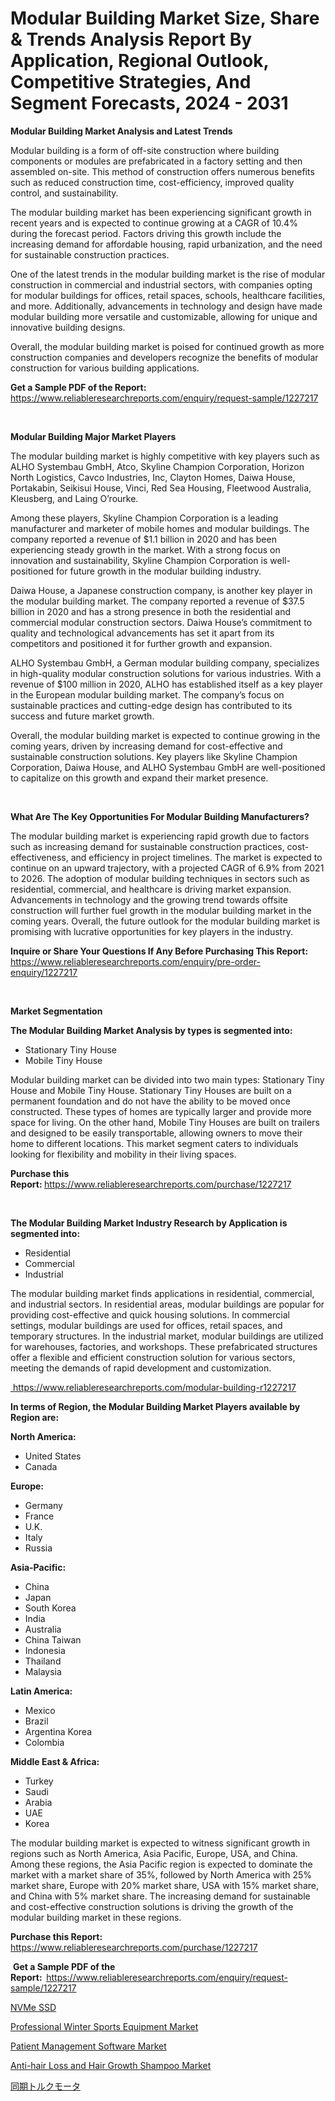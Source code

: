 <p><h1>Modular Building Market Size, Share & Trends Analysis Report By Application, Regional Outlook, Competitive Strategies, And Segment Forecasts, 2024 - 2031</h1></p><p><strong>Modular Building Market Analysis and Latest Trends</strong></p>
<p><p>Modular building is a form of off-site construction where building components or modules are prefabricated in a factory setting and then assembled on-site. This method of construction offers numerous benefits such as reduced construction time, cost-efficiency, improved quality control, and sustainability.</p><p>The modular building market has been experiencing significant growth in recent years and is expected to continue growing at a CAGR of 10.4% during the forecast period. Factors driving this growth include the increasing demand for affordable housing, rapid urbanization, and the need for sustainable construction practices.</p><p>One of the latest trends in the modular building market is the rise of modular construction in commercial and industrial sectors, with companies opting for modular buildings for offices, retail spaces, schools, healthcare facilities, and more. Additionally, advancements in technology and design have made modular building more versatile and customizable, allowing for unique and innovative building designs.</p><p>Overall, the modular building market is poised for continued growth as more construction companies and developers recognize the benefits of modular construction for various building applications.</p></p>
<p><strong>Get a Sample PDF of the Report:&nbsp;</strong> <a href="https://www.reliableresearchreports.com/enquiry/request-sample/1227217">https://www.reliableresearchreports.com/enquiry/request-sample/1227217</a></p>
<p>&nbsp;</p>
<p><strong>Modular Building Major Market Players</strong></p>
<p><p>The modular building market is highly competitive with key players such as ALHO Systembau GmbH, Atco, Skyline Champion Corporation, Horizon North Logistics, Cavco Industries, Inc, Clayton Homes, Daiwa House, Portakabin, Seikisui House, Vinci, Red Sea Housing, Fleetwood Australia, Kleusberg, and Laing O’rourke.</p><p>Among these players, Skyline Champion Corporation is a leading manufacturer and marketer of mobile homes and modular buildings. The company reported a revenue of $1.1 billion in 2020 and has been experiencing steady growth in the market. With a strong focus on innovation and sustainability, Skyline Champion Corporation is well-positioned for future growth in the modular building industry.</p><p>Daiwa House, a Japanese construction company, is another key player in the modular building market. The company reported a revenue of $37.5 billion in 2020 and has a strong presence in both the residential and commercial modular construction sectors. Daiwa House’s commitment to quality and technological advancements has set it apart from its competitors and positioned it for further growth and expansion.</p><p>ALHO Systembau GmbH, a German modular building company, specializes in high-quality modular construction solutions for various industries. With a revenue of $100 million in 2020, ALHO has established itself as a key player in the European modular building market. The company’s focus on sustainable practices and cutting-edge design has contributed to its success and future market growth.</p><p>Overall, the modular building market is expected to continue growing in the coming years, driven by increasing demand for cost-effective and sustainable construction solutions. Key players like Skyline Champion Corporation, Daiwa House, and ALHO Systembau GmbH are well-positioned to capitalize on this growth and expand their market presence.</p></p>
<p>&nbsp;</p>
<p><strong>What Are The Key Opportunities For Modular Building Manufacturers?</strong></p>
<p><p>The modular building market is experiencing rapid growth due to factors such as increasing demand for sustainable construction practices, cost-effectiveness, and efficiency in project timelines. The market is expected to continue on an upward trajectory, with a projected CAGR of 6.9% from 2021 to 2026. The adoption of modular building techniques in sectors such as residential, commercial, and healthcare is driving market expansion. Advancements in technology and the growing trend towards offsite construction will further fuel growth in the modular building market in the coming years. Overall, the future outlook for the modular building market is promising with lucrative opportunities for key players in the industry.</p></p>
<p><strong>Inquire or Share Your Questions If Any Before Purchasing This Report:</strong> <a href="https://www.reliableresearchreports.com/enquiry/pre-order-enquiry/1227217">https://www.reliableresearchreports.com/enquiry/pre-order-enquiry/1227217</a></p>
<p>&nbsp;</p>
<p><strong>Market Segmentation</strong></p>
<p><strong>The Modular Building Market Analysis by types is segmented into:</strong></p>
<p><ul><li>Stationary Tiny House</li><li>Mobile Tiny House</li></ul></p>
<p><p>Modular building market can be divided into two main types: Stationary Tiny House and Mobile Tiny House. Stationary Tiny Houses are built on a permanent foundation and do not have the ability to be moved once constructed. These types of homes are typically larger and provide more space for living. On the other hand, Mobile Tiny Houses are built on trailers and designed to be easily transportable, allowing owners to move their home to different locations. This market segment caters to individuals looking for flexibility and mobility in their living spaces.</p></p>
<p><strong>Purchase this Report:&nbsp;</strong><a href="https://www.reliableresearchreports.com/purchase/1227217">https://www.reliableresearchreports.com/purchase/1227217</a></p>
<p>&nbsp;</p>
<p><strong>The Modular Building Market Industry Research by Application is segmented into:</strong></p>
<p><ul><li>Residential</li><li>Commercial</li><li>Industrial</li></ul></p>
<p><p>The modular building market finds applications in residential, commercial, and industrial sectors. In residential areas, modular buildings are popular for providing cost-effective and quick housing solutions. In commercial settings, modular buildings are used for offices, retail spaces, and temporary structures. In the industrial market, modular buildings are utilized for warehouses, factories, and workshops. These prefabricated structures offer a flexible and efficient construction solution for various sectors, meeting the demands of rapid development and customization.</p></p>
<p><a href="https://www.reliableresearchreports.com/modular-building-r1227217">&nbsp;https://www.reliableresearchreports.com/modular-building-r1227217</a></p>
<p><strong>In terms of Region, the Modular Building Market Players available by Region are:</strong></p>
<p>
    <p> <strong> North America: </strong>
        <ul>
            <li>United States</li>
            <li>Canada</li>
        </ul>
        </p> 
    <p> <strong> Europe: </strong>
        <ul>
            <li>Germany</li>
            <li>France</li>
            <li>U.K.</li>
            <li>Italy</li>
            <li>Russia</li>
        </ul>
        </p> 
    <p> <strong> Asia-Pacific: </strong>
        <ul>
            <li>China</li>
            <li>Japan</li>
            <li>South Korea</li>
            <li>India</li>
            <li>Australia</li>
            <li>China Taiwan</li>
            <li>Indonesia</li>
            <li>Thailand</li>
            <li>Malaysia</li>
        </ul>
        </p> 
    <p> <strong> Latin America: </strong>
        <ul>
            <li>Mexico</li>
            <li>Brazil</li>
            <li>Argentina Korea</li>
            <li>Colombia</li>
        </ul>
        </p> 
    <p> <strong> Middle East & Africa: </strong>
        <ul>
            <li>Turkey</li>
            <li>Saudi</li>
            <li>Arabia</li>
            <li>UAE</li>
            <li>Korea</li>
        </ul>
    </p>
    </p>
<p><p>The modular building market is expected to witness significant growth in regions such as North America, Asia Pacific, Europe, USA, and China. Among these regions, the Asia Pacific region is expected to dominate the market with a market share of 35%, followed by North America with 25% market share, Europe with 20% market share, USA with 15% market share, and China with 5% market share. The increasing demand for sustainable and cost-effective construction solutions is driving the growth of the modular building market in these regions.</p></p>
<p><strong>Purchase this Report: </strong><a href="https://www.reliableresearchreports.com/purchase/1227217">https://www.reliableresearchreports.com/purchase/1227217</a></p>
<p>&nbsp;<strong>Get a Sample PDF of the Report:&nbsp;&nbsp;</strong><a href="https://www.reliableresearchreports.com/enquiry/request-sample/1227217">https://www.reliableresearchreports.com/enquiry/request-sample/1227217</a></p>
<p><strong></strong></p>
<p><p><a href="https://medium.com/@ieremiapadurariu20221/nvme-ssd-%EC%8B%9C%EC%9E%A5-%EA%B7%9C%EB%AA%A8-%EC%8B%9C%EC%9E%A5-%EC%A0%84%EB%A7%9D-%EB%B0%8F-%EC%8B%9C%EC%9E%A5-%EC%98%88%EC%B8%A1-2024%EB%85%84%EB%B6%80%ED%84%B0-2031%EB%85%84-1400f09e9a0c">NVMe SSD</a></p><p><a href="https://www.linkedin.com/pulse/professional-winter-sports-equipment-market-size-share-amp-trends-incse?trackingId=qi6Vjj4NBqYxTtu9n96MaA%3D%3D">Professional Winter Sports Equipment Market</a></p><p><a href="https://github.com/dmmanir420/Market-Research-Report-List-1/blob/main/patient-management-software-market.md">Patient Management Software Market</a></p><p><a href="https://www.linkedin.com/pulse/ights-anti-hair-loss-hair-growth-shampoo-market-size-which-injkf?trackingId=K4JX1YiilAdO2HaeZ7HmoA%3D%3D">Anti-hair Loss and Hair Growth Shampoo Market</a></p><p><a href="https://github.com/DeonBoer2023/Market-Research-Report-List-2/blob/main/1370129122687.md">同期トルクモータ</a></p></p>